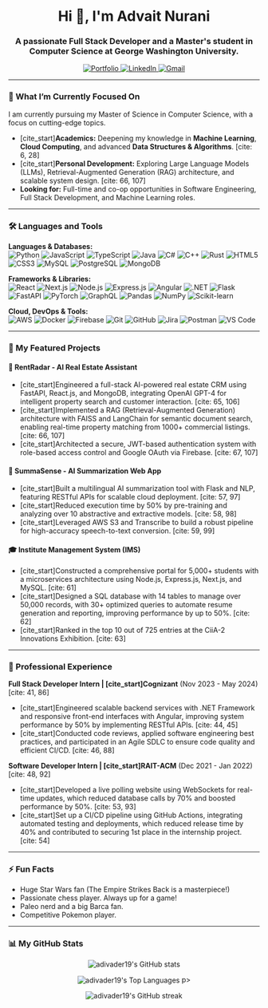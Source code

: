 <h1 align="center">Hi 👋, I'm Advait Nurani</h1>
<h3 align="center">A passionate Full Stack Developer and a Master's student in Computer Science at George Washington University.</h3>

<p align="center">
  <a href="https://advait-nurani.vercel.app/">
    <img src="https://img.shields.io/badge/Portfolio-255E63?style=for-the-badge&logo=hyper&logoColor=white" alt="Portfolio"/>
  </a>
  <a href="https://www.linkedin.com/in/advait-nurani/">
    <img src="https://img.shields.io/badge/LinkedIn-0077B5?style=for-the-badge&logo=linkedin&logoColor=white" alt="LinkedIn"/>
  </a>
  <a href="mailto:advaitnurani@gmail.com">
    <img src="https://img.shields.io/badge/Gmail-D14836?style=for-the-badge&logo=gmail&logoColor=white" alt="Gmail"/>
  </a>
</p>

---

### 🌱 What I’m Currently Focused On

I am currently pursuing my Master of Science in Computer Science, with a focus on cutting-edge topics.
* [cite_start]**Academics:** Deepening my knowledge in **Machine Learning**, **Cloud Computing**, and advanced **Data Structures & Algorithms**. [cite: 6, 28]
* [cite_start]**Personal Development:** Exploring Large Language Models (LLMs), Retrieval-Augmented Generation (RAG) architecture, and scalable system design. [cite: 66, 107]
* **Looking for:** Full-time and co-op opportunities in Software Engineering, Full Stack Development, and Machine Learning roles.

---

### 🛠️ Languages and Tools

<p align="left">
    <strong>Languages & Databases:</strong><br>
    <img src="https://img.shields.io/badge/Python-3776AB?style=for-the-badge&logo=python&logoColor=white" alt="Python"/>
    <img src="https://img.shields.io/badge/JavaScript-F7DF1E?style=for-the-badge&logo=javascript&logoColor=black" alt="JavaScript"/>
    <img src="https://img.shields.io/badge/TypeScript-3178C6?style=for-the-badge&logo=typescript&logoColor=white" alt="TypeScript"/>
    <img src="https://img.shields.io/badge/Java-ED8B00?style=for-the-badge&logo=openjdk&logoColor=white" alt="Java"/>
    <img src="https://img.shields.io/badge/C%23-239120?style=for-the-badge&logo=c-sharp&logoColor=white" alt="C#"/>
    <img src="https://img.shields.io/badge/C++-00599C?style=for-the-badge&logo=c%2B%2B&logoColor=white" alt="C++"/>
    <img src="https://img.shields.io/badge/Rust-000000?style=for-the-badge&logo=rust&logoColor=white" alt="Rust"/>
    <img src="https://img.shields.io/badge/HTML5-E34F26?style=for-the-badge&logo=html5&logoColor=white" alt="HTML5"/>
    <img src="https://img.shields.io/badge/CSS3-1572B6?style=for-the-badge&logo=css3&logoColor=white" alt="CSS3"/>
    <img src="https://img.shields.io/badge/MySQL-4479A1?style=for-the-badge&logo=mysql&logoColor=white" alt="MySQL"/>
    <img src="https://img.shields.io/badge/PostgreSQL-4169E1?style=for-the-badge&logo=postgresql&logoColor=white" alt="PostgreSQL"/>
    <img src="https://img.shields.io/badge/MongoDB-47A248?style=for-the-badge&logo=mongodb&logoColor=white" alt="MongoDB"/>
</p>
<p align="left">
    <strong>Frameworks & Libraries:</strong><br>
    <img src="https://img.shields.io/badge/React-61DAFB?style=for-the-badge&logo=react&logoColor=black" alt="React"/>
    <img src="https://img.shields.io/badge/Next.js-000000?style=for-the-badge&logo=nextdotjs&logoColor=white" alt="Next.js"/>
    <img src="https://img.shields.io/badge/Node.js-339933?style=for-the-badge&logo=nodedotjs&logoColor=white" alt="Node.js"/>
    <img src="https://img.shields.io/badge/Express.js-000000?style=for-the-badge&logo=express&logoColor=white" alt="Express.js"/>
    <img src="https://img.shields.io/badge/Angular-DD0031?style=for-the-badge&logo=angular&logoColor=white" alt="Angular"/>
    <img src="https://img.shields.io/badge/.NET-512BD4?style=for-the-badge&logo=dotnet&logoColor=white" alt=".NET"/>
    <img src="https://img.shields.io/badge/Flask-000000?style=for-the-badge&logo=flask&logoColor=white" alt="Flask"/>
    <img src="https://img.shields.io/badge/FastAPI-009688?style=for-the-badge&logo=fastapi&logoColor=white" alt="FastAPI"/>
    <img src="https://img.shields.io/badge/PyTorch-EE4C2C?style=for-the-badge&logo=pytorch&logoColor=white" alt="PyTorch"/>
    <img src="https://img.shields.io/badge/GraphQL-E10098?style=for-the-badge&logo=graphql&logoColor=white" alt="GraphQL"/>
    <img src="https://img.shields.io/badge/Pandas-150458?style=for-the-badge&logo=pandas&logoColor=white" alt="Pandas"/>
    <img src="https://img.shields.io/badge/NumPy-013243?style=for-the-badge&logo=numpy&logoColor=white" alt="NumPy"/>
    <img src="https://img.shields.io/badge/Scikit--learn-F7931A?style=for-the-badge&logo=scikit-learn&logoColor=white" alt="Scikit-learn"/>
</p>
<p align="left">
    <strong>Cloud, DevOps & Tools:</strong><br>
    <img src="https://img.shields.io/badge/AWS-232F3E?style=for-the-badge&logo=amazon-aws&logoColor=white" alt="AWS"/>
    <img src="https://img.shields.io/badge/Docker-2496ED?style=for-the-badge&logo=docker&logoColor=white" alt="Docker"/>
    <img src="https://img.shields.io/badge/Firebase-FFCA28?style=for-the-badge&logo=firebase&logoColor=black" alt="Firebase"/>
    <img src="https://img.shields.io/badge/Git-F05032?style=for-the-badge&logo=git&logoColor=white" alt="Git"/>
    <img src="https://img.shields.io/badge/GitHub-181717?style=for-the-badge&logo=github&logoColor=white" alt="GitHub"/>
    <img src="https://img.shields.io/badge/Jira-0052CC?style=for-the-badge&logo=jira&logoColor=white" alt="Jira"/>
    <img src="https://img.shields.io/badge/Postman-FF6C37?style=for-the-badge&logo=postman&logoColor=white" alt="Postman"/>
    <img src="https://img.shields.io/badge/Visual_Studio_Code-007ACC?style=for-the-badge&logo=visual-studio-code&logoColor=white" alt="VS Code"/>
</p>

---

### 🚀 My Featured Projects

#### 🤖 RentRadar - AI Real Estate Assistant
* [cite_start]Engineered a full-stack AI-powered real estate CRM using FastAPI, React.js, and MongoDB, integrating OpenAI GPT-4 for intelligent property search and customer interaction. [cite: 65, 106]
* [cite_start]Implemented a RAG (Retrieval-Augmented Generation) architecture with FAISS and LangChain for semantic document search, enabling real-time property matching from 1000+ commercial listings. [cite: 66, 107]
* [cite_start]Architected a secure, JWT-based authentication system with role-based access control and Google OAuth via Firebase. [cite: 67, 107]

#### 📝 SummaSense - AI Summarization Web App
* [cite_start]Built a multilingual AI summarization tool with Flask and NLP, featuring RESTful APIs for scalable cloud deployment. [cite: 57, 97]
* [cite_start]Reduced execution time by 50% by pre-training and analyzing over 10 abstractive and extractive models. [cite: 58, 98]
* [cite_start]Leveraged AWS S3 and Transcribe to build a robust pipeline for high-accuracy speech-to-text conversion. [cite: 59, 99]

#### 🎓 Institute Management System (IMS)
* [cite_start]Constructed a comprehensive portal for 5,000+ students with a microservices architecture using Node.js, Express.js, Next.js, and MySQL. [cite: 61]
* [cite_start]Designed a SQL database with 14 tables to manage over 50,000 records, with 30+ optimized queries to automate resume generation and reporting, improving performance by up to 50%. [cite: 62]
* [cite_start]Ranked in the top 10 out of 725 entries at the CiiA-2 Innovations Exhibition. [cite: 63]

---

### 💼 Professional Experience

**Full Stack Developer Intern | [cite_start]Cognizant** (Nov 2023 - May 2024) [cite: 41, 86]
* [cite_start]Engineered scalable backend services with .NET Framework and responsive front-end interfaces with Angular, improving system performance by 50% by implementing RESTful APIs. [cite: 44, 45]
* [cite_start]Conducted code reviews, applied software engineering best practices, and participated in an Agile SDLC to ensure code quality and efficient CI/CD. [cite: 46, 88]

**Software Developer Intern | [cite_start]RAIT-ACM** (Dec 2021 - Jan 2022) [cite: 48, 92]
* [cite_start]Developed a live polling website using WebSockets for real-time updates, which reduced database calls by 70% and boosted performance by 50%. [cite: 53, 93]
* [cite_start]Set up a CI/CD pipeline using GitHub Actions, integrating automated testing and deployments, which reduced release time by 40% and contributed to securing 1st place in the internship project. [cite: 54]

---

### ⚡ Fun Facts

* Huge Star Wars fan (The Empire Strikes Back is a masterpiece!)
* Passionate chess player. Always up for a game!
* Paleo nerd and a big Barca fan.
* Competitive Pokemon player.

---

### 📊 My GitHub Stats

<p align="center">
  <img align="center" src="https://github-readme-stats.vercel.app/api?username=adivader19&show_icons=true&locale=en" alt="adivader19's GitHub stats" />
</p>
<p align="center">
  <img align="center" src="https://github-readme-stats.vercel.app/api/top-langs?username=adivader19&show_icons=true&locale=en&layout=compact" alt="adivader19's Top Languages" />
p>
<p align="center">
  <img align="center" src="https://github-readme-streak-stats.herokuapp.com/?user=adivader19&" alt="adivader19's GitHub streak" />
</p>
